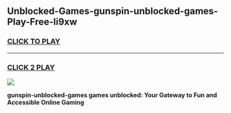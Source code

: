 
## Unblocked-Games-gunspin-unblocked-games-Play-Free-li9xw
<h3>
<a href="https://premium76.site?title=gunspin-unblocked-games&ref=18A">CLICK TO PLAY</a></h3>
<hr>

<h3>
<a href="https://premium76.site?title=gunspin-unblocked-games&ref=18A">CLICK 2 PLAY</a>
  
</h3>

<a href="https://premium76.site?title=gunspin-unblocked-games&ref=18A"><img src="https://clearcache.store/games.png"></a>


**gunspin-unblocked-games games unblocked: Your Gateway to Fun and Accessible Online Gaming**
